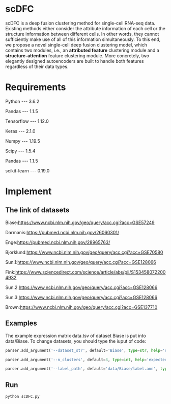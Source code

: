 # scDFC
scDFC is a deep fusion clustering method for single-cell RNA-seq data. Existing methods either consider the attribute information of each cell or the structure information between different cells. In other words, they cannot sufficiently make use of all of this information simultaneously. To this end, we propose a novel single-cell deep fusion clustering model, which contains two modules, i.e., an **attributed feature** clustering module and a **structure-attention** feature clustering module. More concretely, two elegantly designed autoencoders are built to handle both features regardless of their data types.

# Requirements

Python --- 3.6.2

Pandas --- 1.1.5

Tensorflow --- 1.12.0 

Keras --- 2.1.0

Numpy --- 1.19.5

Scipy --- 1.5.4

Pandas --- 1.1.5

scikit-learn --- 0.19.0

# Implement
## The link of datasets 

Biase:https://www.ncbi.nlm.nih.gov/geo/query/acc.cgi?acc=GSE57249

Darmanis:https://pubmed.ncbi.nlm.nih.gov/26060301/

Enge:https://pubmed.ncbi.nlm.nih.gov/28965763/

Bjorklund:https://www.ncbi.nlm.nih.gov/geo/query/acc.cgi?acc=GSE70580

Sun.1:https://www.ncbi.nlm.nih.gov/geo/query/acc.cgi?acc=GSE128066

Fink:https://www.sciencedirect.com/science/article/abs/pii/S1534580722004932

Sun.2:https://www.ncbi.nlm.nih.gov/geo/query/acc.cgi?acc=GSE128066

Sun.3:https://www.ncbi.nlm.nih.gov/geo/query/acc.cgi?acc=GSE128066

Brown:https://www.ncbi.nlm.nih.gov/geo/query/acc.cgi?acc=GSE137710


## Examples
The example expression matrix data.tsv of dataset Biase is put into data/Biase. To change datasets, you should type the iuput of code:
```python
parser.add_argument('--dataset_str', default='Biase', type=str, help='name of dataset')

parser.add_argument('--n_clusters', default=3, type=int, help='expected number of clusters')

parser.add_argument('--label_path', default='data/Biase/label.ann', type=str, help='true labels')
```
## Run 
```python
python scDFC.py
```

